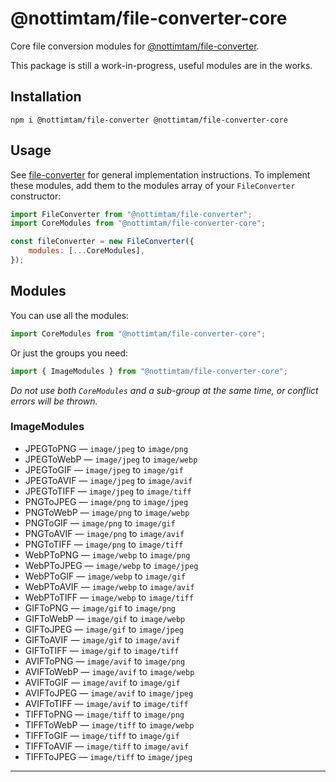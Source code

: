 # @nottimtam/file-converter-core

Core file conversion modules for [@nottimtam/file-converter](https://www.npmjs.com/package/@nottimtam/file-converter).

This package is still a work-in-progress, useful modules are in the works.

## Installation

```terminal
npm i @nottimtam/file-converter @nottimtam/file-converter-core
```

## Usage

See [file-converter](https://github.com/NotTimTam/file-converter) for general implementation instructions. To implement these modules, add them to the modules array of your `FileConverter` constructor:

```js
import FileConverter from "@nottimtam/file-converter";
import CoreModules from "@nottimtam/file-converter-core";

const fileConverter = new FileConverter({
	modules: [...CoreModules],
});
```

## Modules

You can use all the modules:

```js
import CoreModules from "@nottimtam/file-converter-core";
```

Or just the groups you need:

```js
import { ImageModules } from "@nottimtam/file-converter-core";
```

_Do not use both `CoreModules` and a sub-group at the same time, or conflict errors will be thrown._

### ImageModules

-   JPEGToPNG &mdash; `image/jpeg` to `image/png`
-   JPEGToWebP &mdash; `image/jpeg` to `image/webp`
-   JPEGToGIF &mdash; `image/jpeg` to `image/gif`
-   JPEGToAVIF &mdash; `image/jpeg` to `image/avif`
-   JPEGToTIFF &mdash; `image/jpeg` to `image/tiff`
-   PNGToJPEG &mdash; `image/png` to `image/jpeg`
-   PNGToWebP &mdash; `image/png` to `image/webp`
-   PNGToGIF &mdash; `image/png` to `image/gif`
-   PNGToAVIF &mdash; `image/png` to `image/avif`
-   PNGToTIFF &mdash; `image/png` to `image/tiff`
-   WebPToPNG &mdash; `image/webp` to `image/png`
-   WebPToJPEG &mdash; `image/webp` to `image/jpeg`
-   WebPToGIF &mdash; `image/webp` to `image/gif`
-   WebPToAVIF &mdash; `image/webp` to `image/avif`
-   WebPToTIFF &mdash; `image/webp` to `image/tiff`
-   GIFToPNG &mdash; `image/gif` to `image/png`
-   GIFToWebP &mdash; `image/gif` to `image/webp`
-   GIFToJPEG &mdash; `image/gif` to `image/jpeg`
-   GIFToAVIF &mdash; `image/gif` to `image/avif`
-   GIFToTIFF &mdash; `image/gif` to `image/tiff`
-   AVIFToPNG &mdash; `image/avif` to `image/png`
-   AVIFToWebP &mdash; `image/avif` to `image/webp`
-   AVIFToGIF &mdash; `image/avif` to `image/gif`
-   AVIFToJPEG &mdash; `image/avif` to `image/jpeg`
-   AVIFToTIFF &mdash; `image/avif` to `image/tiff`
-   TIFFToPNG &mdash; `image/tiff` to `image/png`
-   TIFFToWebP &mdash; `image/tiff` to `image/webp`
-   TIFFToGIF &mdash; `image/tiff` to `image/gif`
-   TIFFToAVIF &mdash; `image/tiff` to `image/avif`
-   TIFFToJPEG &mdash; `image/tiff` to `image/jpeg`

---
